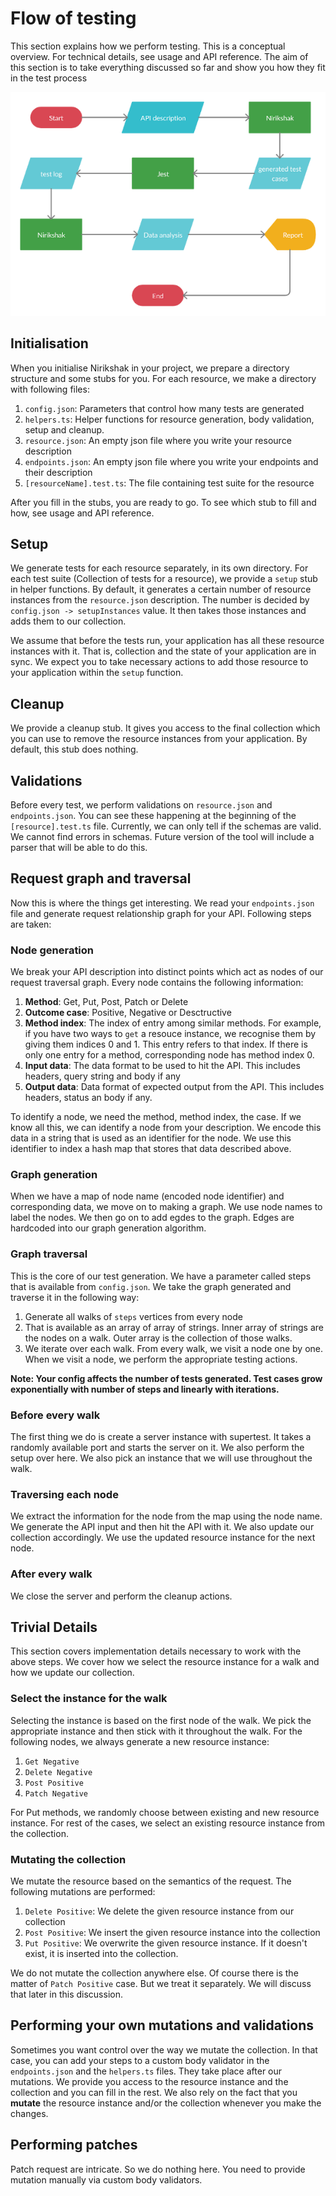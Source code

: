 # Flow of testing

This section explains how we perform testing. This is a conceptual overview. For technical details, see usage and API reference. The aim of this section is to take everything discussed so far and show you how they fit in the test process

<p align="center">
<img src="Nirikshak-flow.png" alt="Elaborate testing flow"/>
</p>

## Initialisation

When you initialise Nirikshak in your project, we prepare a directory structure and some stubs for you. For each resource, we make a directory with following files:

1. `config.json`: Parameters that control how many tests are generated
2. `helpers.ts`: Helper functions for resource generation, body validation, setup and cleanup.
3. `resource.json`: An empty json file where you write your resource description
4. `endpoints.json`: An empty json file where you write your endpoints and their description
5. `[resourceName].test.ts`: The file containing test suite for the resource

After you fill in the stubs, you are ready to go. To see which stub to fill and how, see usage and API reference.

## Setup

We generate tests for each resource separately, in its own directory. For each test suite (Collection of tests for a resource), we provide a `setup` stub in helper functions. By default, it generates a certain number of resource instances from the `resource.json` description. The number is decided by `config.json -> setupInstances` value. It then takes those instances and adds them to our collection.

We assume that before the tests run, your application has all these resource instances with it. That is, collection and the state of your application are in sync. We expect you to take necessary actions to add those resource to your application within the `setup` function.

## Cleanup

We provide a cleanup stub. It gives you access to the final collection which you can use to remove the resource instances from your application. By default, this stub does nothing.

## Validations

Before every test, we perform validations on `resource.json` and `endpoints.json`. You can see these happening at the beginning of the `[resource].test.ts` file. Currently, we can only tell if the schemas are valid. We cannot find errors in schemas. Future version of the tool will include a parser that will be able to do this.

## Request graph and traversal

Now this is where the things get interesting. We read your `endpoints.json` file and generate request relationship graph for your API. Following steps are taken:

### Node generation

We break your API description into distinct points which act as nodes of our request traversal graph. Every node contains the following information:

1. **Method**: Get, Put, Post, Patch or Delete
2. **Outcome case**: Positive, Negative or Desctructive
3. **Method index**: The index of entry among similar methods. For example, if you have two ways to `get` a resouce instance, we recognise them by giving them indices 0 and 1. This entry refers to that index. If there is only one entry for a method, corresponding node has method index 0.
4. **Input data**: The data format to be used to hit the API. This includes headers, query string and body if any
5. **Output data**: Data format of expected output from the API. This includes headers, status an body if any.

To identify a node, we need the method, method index, the case. If we know all this, we can identify a node from your description. We encode this data in a string that is used as an identifier for the node. We use this identifier to index a hash map that stores that data described above.

### Graph generation

When we have a map of node name (encoded node identifier) and corresponding data, we move on to making a graph. We use node names to label the nodes. We then go on to add egdes to the graph. Edges are hardcoded into our graph generation algorithm.

### Graph traversal

This is the core of our test generation. We have a parameter called steps that is available from `config.json`. We take the graph generated and traverse it in the following way:

1. Generate all walks of `steps` vertices from every node
2. That is available as an array of array of strings. Inner array of strings are the nodes on a walk. Outer array is the collection of those walks.
3. We iterate over each walk. From every walk, we visit a node one by one. When we visit a node, we perform the appropriate testing actions.

**Note: Your config affects the number of tests generated. Test cases grow exponentially with number of steps and linearly with iterations.**

### Before every walk

The first thing we do is create a server instance with supertest. It takes a randomly available port and starts the server on it. We also perform the setup over here. We also pick an instance that we will use throughout the walk.

### Traversing each node

We extract the information for the node from the map using the node name. We generate the API input and then hit the API with it. We also update our collection accordingly. We use the updated resource instance for the next node.

### After every walk

We close the server and perform the cleanup actions.

## Trivial Details

This section covers implementation details necessary to work with the above steps. We cover how we select the resource instance for a walk and how we update our collection.

### Select the instance for the walk

Selecting the instance is based on the first node of the walk. We pick the appropriate instance and then stick with it throughout the walk. For the following nodes, we always generate a new resource instance:

1. `Get Negative`
2. `Delete Negative`
3. `Post Positive`
4. `Patch Negative`

For Put methods, we randomly choose between existing and new resource instance. For rest of the cases, we select an existing resource instance from the collection.

### Mutating the collection

We mutate the resource based on the semantics of the request. The following mutations are performed:

1. `Delete Positive`: We delete the given resource instance from our collection
2. `Post Positive`: We insert the given resource instance into the collection
3. `Put Positive`: We overwrite the given resource instance. If it doesn't exist, it is inserted into the collection.

We do not mutate the collection anywhere else. Of course there is the matter of `Patch Positive` case. But we treat it separately. We will discuss that later in this discussion.

## Performing your own mutations and validations

Sometimes you want control over the way we mutate the collection. In that case, you can add your steps to a custom body validator in the `endpoints.json` and the `helpers.ts` files. They take place after our mutations. We provide you access to the resource instance and the collection and you can fill in the rest. We also rely on the fact that you **mutate** the resource instance and/or the collection whenever you make the changes.

## Performing patches

Patch request are intricate. So we do nothing here. You need to provide mutation manually via custom body validators.

